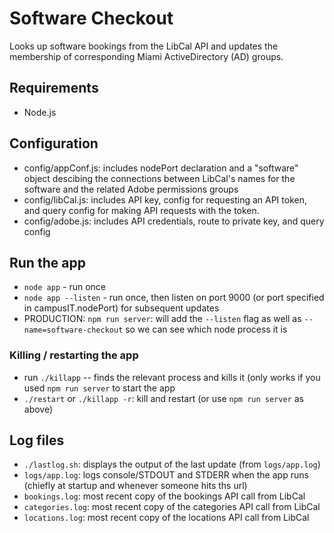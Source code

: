 # Software Checkout

Looks up software bookings from the LibCal API and updates the membership of corresponding Miami ActiveDirectory (AD) groups.

## Requirements

* Node.js 

## Configuration

* config/appConf.js: includes nodePort declaration and a "software" object descibing the connections between LibCal's names for the software and the related Adobe permissions groups
* config/libCal.js: includes API key, config for requesting an API token, and query config for making API requests with the token.
* config/adobe.js: includes API credentials, route to private key, and query config

## Run the app

* `node app` - run once
* `node app --listen` - run once, then listen on port 9000 (or port specified in campusIT.nodePort) for subsequent updates
* PRODUCTION: `npm run server`: will add the `--listen` flag as well as `--name=software-checkout` so we can see which node process it is

### Killing / restarting the app

* run `./killapp` -- finds the relevant process and kills it (only works if you used `npm run server` to start the app
* `./restart` or `./killapp -r`: kill and restart (or use `npm run server` as above)

## Log files

* `./lastlog.sh`: displays the output of the last update (from `logs/app.log`)
* `logs/app.log`: logs console/STDOUT and STDERR when the app runs (chiefly at startup and whenever someone hits ths url)
* `bookings.log`: most recent copy of the bookings API call from LibCal
* `categories.log`: most recent copy of the categories API call from LibCal
* `locations.log`: most recent copy of the locations API call from LibCal

